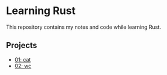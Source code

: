 # Learning Rust

This repository contains my notes and code while learning Rust.

## Projects

- [01: cat](01_cat/README.md)
- [02: wc](02_wc/README.md)
